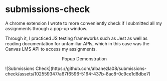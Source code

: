 # submissions-check

A chrome extension I wrote to more conveniently check if I submitted all my assignments through a pop-up window.

Through it, I practiced JS testing frameworks such as Jest as well as reading documentation for unfamiliar APIs, which in this case was the Canvas LMS API to access my assignments.

<p align=center>
  Popup Demonstration
</p>
![Submissions Check](https://github.com/albanezla08/submissions-check/assets/102559347/a67f6596-5164-437b-8ac8-0c9ce1d8dbe7)
